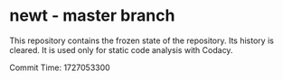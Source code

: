 # newt - master branch

This repository contains the frozen state of the repository.
Its history is cleared. It is used only for static code
analysis with Codacy.

Commit Time: 1727053300